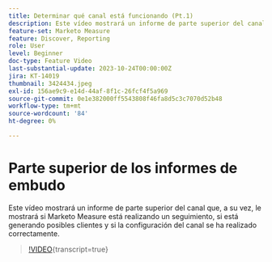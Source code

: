 ```yaml
---
title: Determinar qué canal está funcionando (Pt.1)
description: Este vídeo mostrará un informe de parte superior del canal que, a su vez, le mostrará si Marketo Measure está realizando un seguimiento, si está generando posibles clientes y si la configuración del canal se ha realizado correctamente.
feature-set: Marketo Measure
feature: Discover, Reporting
role: User
level: Beginner
doc-type: Feature Video
last-substantial-update: 2023-10-24T00:00:00Z
jira: KT-14019
thumbnail: 3424434.jpeg
exl-id: 156ae9c9-e14d-44af-8f1c-26fcf4f5a969
source-git-commit: 0e1e382000ff5543808f46fa8d5c3c7070d52b48
workflow-type: tm+mt
source-wordcount: '84'
ht-degree: 0%

---
```


# Parte superior de los informes de embudo

Este vídeo mostrará un informe de parte superior del canal que, a su vez, le mostrará si Marketo Measure está realizando un seguimiento, si está generando posibles clientes y si la configuración del canal se ha realizado correctamente.

>[!VIDEO](https://video.tv.adobe.com/v/3441783/?learn=on&captions=spa){transcript=true}
